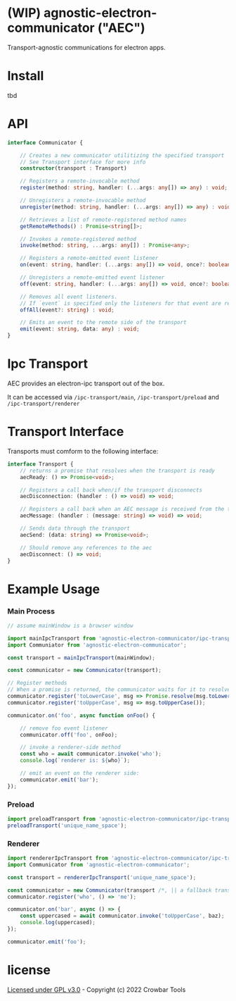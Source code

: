 # (WIP) agnostic-electron-communicator ("AEC")

Transport-agnostic communications for electron apps.

# Install
tbd

# API
```ts
interface Communicator {

    // Creates a new communicator utilitizing the specified transport
    // See Transport interface for more info
    constructor(transport : Transport)

    // Registers a remote-invocable method
    register(method: string, handler: (...args: any[]) => any) : void;

    // Unregisters a remote-invocable method
    unregister(method: string, handler: (...args: any[]) => any) : void;

    // Retrieves a list of remote-registered method names
    getRemoteMethods() : Promise<string[]>;

    // Invokes a remote-registered method
    invoke(method: string, ...args: any[]) : Promise<any>;

    // Registers a remote-emitted event listener
    on(event: string, handler: (...args: any[]) => void, once?: boolean = false) : void;

    // Unregisters a remote-emitted event listener
    off(event: string, handler: (...args: any[]) => void, once?: boolean = false) : void;

    // Removes all event listeners.
    // If `event` is specified only the listeners for that event are removed
    offAll(event?: string) : void;

    // Emits an event to the remote side of the transport
    emit(event: string, data: any) : void;
}
```

# Ipc Transport
AEC provides an electron-ipc transport out of the box.

It can be accessed via `/ipc-transport/main`, `/ipc-transport/preload` and `/ipc-transport/renderer`


# Transport Interface
Transports must comform to the following interface:

```ts
interface Transport {
    // returns a promise that resolves when the transport is ready
    aecReady: () => Promise<void>;

    // Registers a call back when/if the transport disconnects
    aecDisconnection: (handler : () => void) => void;

    // Registers a call back when an AEC message is received from the transport
    aecMessage: (handler : (message: string) => void) => void;

    // Sends data through the transport
    aecSend: (data: string) => Promise<void>;

    // Should remove any references to the aec
    aecDisconnect: () => void;
}
```

# Example Usage

### Main Process
```ts
// assume mainWindow is a browser window

import mainIpcTransport from 'agnostic-electron-communicator/ipc-transport/main';
import Communiator from 'agnostic-electron-communicator';

const transport = mainIpcTransport(mainWindow);

const communicator = new Communicator(transport);

// Register methods
// When a promise is returned, the communicator waits for it to resolve before responding, otherwise it immiedately responds with the result
communicator.register('toLowerCase', msg => Promise.resolve(msg.toLowerCase()));
communicator.register('toUpperCase', msg => msg.toUpperCase());

communicator.on('foo', async function onFoo() {

    // remove foo event listener
    communicator.off('foo', onFoo);

    // invoke a renderer-side method
    const who = await communicator.invoke('who');
    console.log(`renderer is: ${who}`);

    // emit an event on the renderer side:
    communicator.emit('bar');
});
```

### Preload
```ts
import preloadTransport from 'agnostic-electron-communicator/ipc-transport/preload';
preloadTransport('unique_name_space');
```

### Renderer
```ts
import rendererIpcTransport from 'agnostic-electron-communicator/ipc-transport/renderer';
import Communicator from 'agnostic-electron-communicator';

const transport = rendererIpcTransport('unique_name_space');

const communicator = new Communicator(transport /*, || a fallback transport */);
communicator.register('who', () => 'me');

communicator.on('bar', async () => {
    const uppercased = await communicator.invoke('toUpperCase', baz);
    console.log(uppercased);
});

communicator.emit('foo');
```

# license
[Licensed under GPL v3.0](https://www.gnu.org/licenses/gpl-3.0.txt) - Copyright (c) 2022 Crowbar Tools
